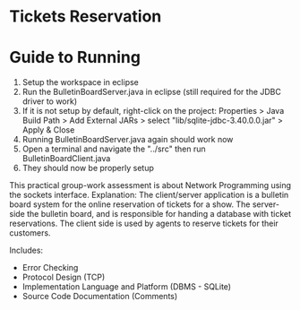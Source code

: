 # Tickets Reservation

# Guide to Running
1) Setup the workspace in eclipse
2) Run the BulletinBoardServer.java in eclipse (still required for the JDBC driver to work)
3) If it is not setup by default, right-click on the project: Properties > Java Build Path > Add External JARs > select "lib/sqlite-jdbc-3.40.0.0.jar" > Apply & Close
4)  Running BulletinBoardServer.java again should work now
5) Open a terminal and navigate the "../src" then run BulletinBoardClient.java
6) They should now be properly setup

This practical group-work assessment is about Network Programming using the sockets interface.
Explanation: The client/server application is a bulletin board system for the online reservation of tickets for a show. The server-side 
the bulletin board, and is responsible for handing a database with ticket reservations. The client side is used by agents to reserve tickets for their customers.

Includes: 
  * Error Checking
  * Protocol Design (TCP)
  * Implementation Language and Platform (DBMS - SQLite)
  * Source Code Documentation (Comments)
